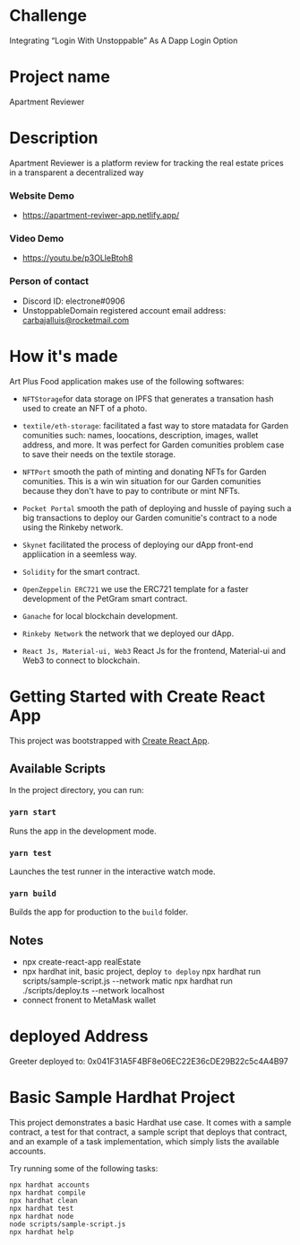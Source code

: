 # Challenge

Integrating “Login With Unstoppable” As A Dapp Login Option

# Project name
Apartment Reviewer

# Description
Apartment Reviewer is a platform review for tracking the real estate prices in a transparent a decentralized way

### Website Demo

- https://apartment-reviwer-app.netlify.app/

### Video Demo

- https://youtu.be/p3OLleBtoh8

### Person of contact

- Discord ID: electrone#0906
- UnstoppableDomain registered account email address: carbajalluis@rocketmail.com



# How it's made

Art Plus Food application makes use of the following softwares:

- `NFTStorage`for data storage on IPFS that generates a transation hash used to create an NFT of a photo.

- `textile/eth-storage`: facilitated a fast way to store matadata for Garden comunities such: names, loocations, description, images, wallet address, and more. It was perfect for Garden comunities problem case to save their needs on the textile storage.

- `NFTPort` smooth the path of minting and donating NFTs for Garden comunities. This is a win win situation for our Garden comunities because they don't have to pay to contribute or mint NFTs.

- `Pocket Portal` smooth the path of deploying and hussle of paying such a big transactions to deploy our Garden comunitie's contract to a node using the Rinkeby network.

- `Skynet` facilitated the process of deploying our dApp front-end appliication in a seemless way.

- `Solidity` for the smart contract.

- `OpenZeppelin ERC721` we use the ERC721 template for a faster development of the PetGram smart contract.

- `Ganache` for local blockchain development.

- `Rinkeby Network` the network that we deployed our dApp.

- `React Js, Material-ui, Web3` React Js for the frontend, Material-ui and Web3 to connect to blockchain.

# Getting Started with Create React App

This project was bootstrapped with [Create React App](https://github.com/facebook/create-react-app).

## Available Scripts

In the project directory, you can run:

### `yarn start`

Runs the app in the development mode.

### `yarn test`

Launches the test runner in the interactive watch mode.

### `yarn build`

Builds the app for production to the `build` folder.



 ## Notes
- npx create-react-app realEstate
- npx hardhat init, basic project, deploy
 `to deploy`
 npx hardhat run scripts/sample-script.js --network matic
 npx hardhat run ./scripts/deploy.ts --network localhost
 - connect fronent to MetaMask wallet

 #  deployed Address
 Greeter deployed to: 0x041F31A5F4BF8e06EC22E36cDE29B22c5c4A4B97

# Basic Sample Hardhat Project
This project demonstrates a basic Hardhat use case. It comes with a sample contract, a test for that contract, a sample script that deploys that contract, and an example of a task implementation, which simply lists the available accounts.

Try running some of the following tasks:

```shell
npx hardhat accounts
npx hardhat compile
npx hardhat clean
npx hardhat test
npx hardhat node
node scripts/sample-script.js
npx hardhat help
```
